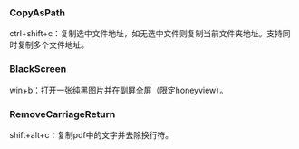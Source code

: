 ### CopyAsPath

ctrl+shift+c：复制选中文件地址，如无选中文件则复制当前文件夹地址。支持同时复制多个文件地址。

### BlackScreen

win+b：打开一张纯黑图片并在副屏全屏（限定honeyview）。

### RemoveCarriageReturn

shift+alt+c：复制pdf中的文字并去除换行符。
